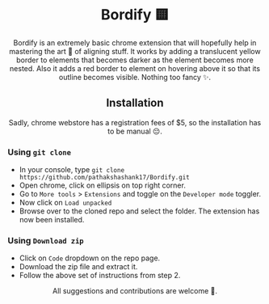 <h1 align="center">Bordify 🟨</h1>

<p align="center">
    Bordify is an extremely basic chrome extension that will hopefully help in mastering the art 🎨 of aligning stuff. It works by adding a translucent yellow border to elements that becomes darker as the element becomes more nested. Also it adds a red border to element on hovering above it so that its outline becomes visible. Nothing too fancy ✨.
</p>

<h2 align="center">Installation</h2>
<p align="center">
    Sadly, chrome webstore has a registration fees of $5, so the installation has to be manual 😔.
</p>

### Using `git clone`

- In your console, type `git clone https://github.com/pathakshashank17/Bordify.git`
- Open chrome, click on ellipsis on top right corner.
- Go to `More tools` >  `Extensions` and toggle on the `Developer mode` toggler.
- Now click on `Load unpacked`
- Browse over to the cloned repo and select the folder. The extension has now been installed.

### Using `Download zip`

- Click on `Code` dropdown on the repo page.
- Download the zip file and extract it.
- Follow the above set of instructions from step 2.

<p align="center">All suggestions and contributions are welcome 🤗.</p>